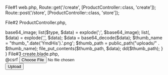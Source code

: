 File#1 web.php,
Route::get('/create', [ProductController::class, 'create']);
Route::post('/store', [ProductController::class, 'store']);

File#2 ProductController.php,
<?php

namespace App\Http\Controllers;

use App\Models\Product;
use Illuminate\Http\Request;


class ProductController extends Controller
{

    public function create()
    {
        return view('create');
    }

    public function store(REquest $request)
    {
        $base64_image         = $request->base64_image;
        list($type, $data)  = explode(';', $base64_image);
        list(, $data)       = explode(',', $data);
        $data               = base64_decode($data);
        $thumb_name         = "thumb_".date('YmdHis').'.png';
        $thumb_path         = public_path("uploads/" . $thumb_name);
        file_put_contents($thumb_path, $data);

        dd($thumb_path);

    }
    
}



File#3 create.blade.php,
<!DOCTYPE html>
<html>
<head>
  <title>Croppie Example</title>
  <link rel="stylesheet" type="text/css" href="https://cdnjs.cloudflare.com/ajax/libs/croppie/2.6.5/croppie.min.css">
  <script src="https://cdnjs.cloudflare.com/ajax/libs/jquery/3.6.0/jquery.min.js"></script>
  <script src="https://cdnjs.cloudflare.com/ajax/libs/croppie/2.6.5/croppie.min.js"></script>
</head>
<body>
  <form method="POST" action="/store" enctype="multipart/form-data">
    @csrf
    <input type="file" name="image" id="image-input" accept="image/*">
    <div id="image-preview"></div>
    <input type="hidden" name="base64_image" id="base64-image">
    <button type="submit">Upload</button>
  </form>
  
  <script>
    $(document).ready(function() {
      var preview = new Croppie($('#image-preview')[0], {
        viewport: {
          width: 800,
          height: 400,
          type: 'square'
        },
        boundary: {
          width: 810,
          height: 410
        },
        enableResize: true,
        enableOrientation: true,
        enableExif: true,
      });

      $('#image-input').on('change', function(e) {
        var file = e.target.files[0];
        var reader = new FileReader();

        reader.onload = function() {
          var base64data = reader.result;
          $('#base64-image').val(base64data);

          preview.bind({
            url: base64data
          }).then(function() {
            console.log('Croppie bind complete');
          });
        }

        reader.readAsDataURL(file);
      });

      $('form').on('submit', function(e) {
        e.preventDefault();

        preview.result('base64').then(function(result) {
          $('#base64-image').val(result);
          $('form')[0].submit();
        });
      });
    });
  </script>
</body>
</html>
